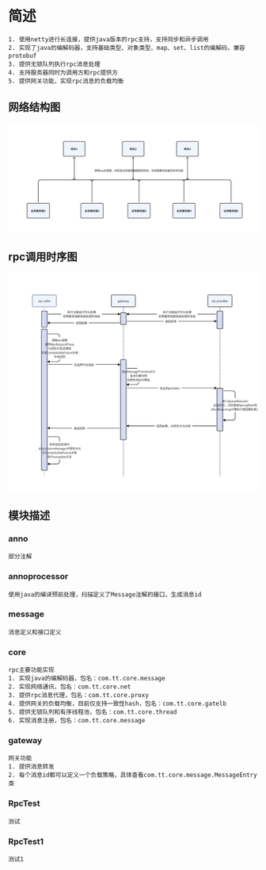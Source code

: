 # 简述

    1. 使用netty进行长连接，提供java版本的rpc支持，支持同步和异步调用
    2. 实现了java的编解码器，支持基础类型、对象类型、map、set、list的编解码，兼容protobuf
    3. 提供无锁队列执行rpc消息处理
    4. 支持服务器同时为调用方和rpc提供方
    5. 提供网关功能，实现rpc消息的负载均衡

## 网络结构图
![My Image](doc/网络结构图.png)
## rpc调用时序图
![My Image](doc/rpc调用时序图.png)

## 模块描述

### anno
    部分注解

### annoprocessor
    使用java的编译预前处理，扫描定义了Message注解的接口，生成消息id

### message
    消息定义和接口定义

### core
    rpc主要功能实现
    1. 实现java的编解码器，包名：com.tt.core.message
    2. 实现网络通讯，包名：com.tt.core.net
    3. 提供rpc消息代理，包名：com.tt.core.proxy
    4. 提供网关的负载均衡，目前仅支持一致性hash，包名：com.tt.core.gatelb
    5. 提供无锁队列和有序线程池，包名：com.tt.core.thread
    6. 实现消息注册，包名：com.tt.core.message

### gateway
    网关功能
    1. 提供消息转发
    2. 每个消息id都可以定义一个负载策略，具体查看com.tt.core.message.MessageEntry类

### RpcTest
    测试

### RpcTest1
    测试1
    
